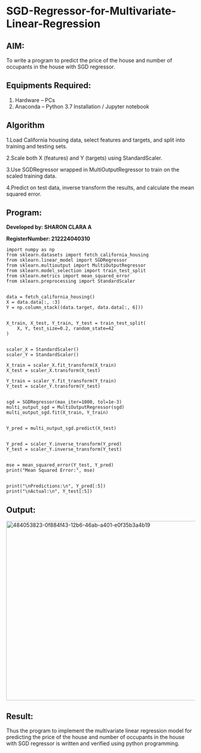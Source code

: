 # SGD-Regressor-for-Multivariate-Linear-Regression

## AIM:
To write a program to predict the price of the house and number of occupants in the house with SGD regressor.

## Equipments Required:
1. Hardware – PCs
2. Anaconda – Python 3.7 Installation / Jupyter notebook

## Algorithm
1.Load California housing data, select features and targets, and split into training and testing sets.

2.Scale both X (features) and Y (targets) using StandardScaler. 

3.Use SGDRegressor wrapped in MultiOutputRegressor to train on the scaled training data. 

4.Predict on test data, inverse transform the results, and calculate the mean squared error.

## Program:
**Developed by: SHARON CLARA A**

**RegisterNumber:  212224040310**
```
import numpy as np
from sklearn.datasets import fetch_california_housing
from sklearn.linear_model import SGDRegressor
from sklearn.multioutput import MultiOutputRegressor
from sklearn.model_selection import train_test_split
from sklearn.metrics import mean_squared_error
from sklearn.preprocessing import StandardScaler


data = fetch_california_housing()
X = data.data[:, :3]                           
Y = np.column_stack((data.target, data.data[:, 6]))  


X_train, X_test, Y_train, Y_test = train_test_split(
    X, Y, test_size=0.2, random_state=42
)


scaler_X = StandardScaler()
scaler_Y = StandardScaler()

X_train = scaler_X.fit_transform(X_train)
X_test = scaler_X.transform(X_test)

Y_train = scaler_Y.fit_transform(Y_train)
Y_test = scaler_Y.transform(Y_test)


sgd = SGDRegressor(max_iter=1000, tol=1e-3)
multi_output_sgd = MultiOutputRegressor(sgd)
multi_output_sgd.fit(X_train, Y_train)


Y_pred = multi_output_sgd.predict(X_test)


Y_pred = scaler_Y.inverse_transform(Y_pred)
Y_test = scaler_Y.inverse_transform(Y_test)


mse = mean_squared_error(Y_test, Y_pred)
print("Mean Squared Error:", mse)


print("\nPredictions:\n", Y_pred[:5])
print("\nActual:\n", Y_test[:5])
```

## Output:
<img width="644" height="478" alt="484053823-0f884f43-12b6-46ab-a401-e0f35b3a4b19" src="https://github.com/user-attachments/assets/ce6c97e4-355e-403b-8769-117224911eff" />



## Result:
Thus the program to implement the multivariate linear regression model for predicting the price of the house and number of occupants in the house with SGD regressor is written and verified using python programming.
